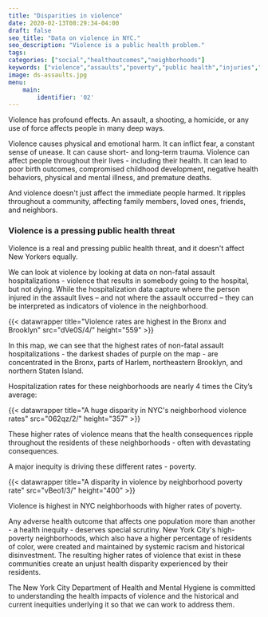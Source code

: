 ```yaml
---
title: "Disparities in violence"
date: 2020-02-13T08:29:34-04:00
draft: false
seo_title: "Data on violence in NYC."
seo_description: "Violence is a public health problem."
tags: 
categories: ["social","healthoutcomes","neighborhoods"]
keywords: ["violence","assaults","poverty","public health","injuries","hospitalizations","emergency department visits","ED visits"]
image: ds-assaults.jpg
menu:
    main:
        identifier: '02'
---
```


Violence has profound effects. An assault, a shooting, a homicide, or any use of force affects people in many deep ways.

Violence causes physical and emotional harm. It can inflict fear, a constant sense of unease. It can cause short- and long-term trauma. Violence can affect people throughout their lives - including their health. It can lead to poor birth outcomes, compromised childhood development, negative health behaviors, physical and mental illness, and premature deaths.

And violence doesn't just affect the immediate people harmed. It ripples throughout a community, affecting family members, loved ones, friends, and neighbors.

### Violence is a pressing public health threat
Violence is a real and pressing public health threat, and it doesn't affect New Yorkers equally.

We can look at violence by looking at data on non-fatal assault hospitalizations - violence that results in somebody going to the hospital, but not dying. While the hospitalization data capture where the person injured in the assault lives – and not where the assault occurred – they can be interpreted as indicators of violence in the neighborhood.

{{< datawrapper title="Violence rates are highest in the Bronx and Brooklyn" src="dVe0S/4/" height="559" >}}


In this map, we can see that the highest rates of non-fatal assault hospitalizations - the darkest shades of purple on the map - are concentrated in the Bronx, parts of Harlem, northeastern Brooklyn, and northern Staten Island.

Hospitalization rates for these neighborhoods are nearly 4 times the City’s average:

{{< datawrapper title="A huge disparity in NYC's neighborhood violence rates" src="062qz/2/" height="357" >}}


These higher rates of violence means that the health consequences ripple throughout the residents of these neighborhoods - often with devastating consequences.

A major inequity is driving these different rates - poverty.

{{< datawrapper title="A disparity in violence by neighborhood poverty rate" src="vBeo1/3/" height="400" >}}

Violence is highest in NYC neighborhoods with higher rates of poverty.

Any adverse health outcome that affects one population more than another - a health inequity - deserves special scrutiny. New York City's high-poverty neighborhoods, which also have a higher percentage of residents of color, were created and maintained by systemic racism and historical disinvestment. The resulting higher rates of violence that exist in these communities create an unjust health disparity experienced by their residents.

The New York City Department of Health and Mental Hygiene is committed to understanding the health impacts of violence and the historical and current inequities underlying it so that we can work to address them.